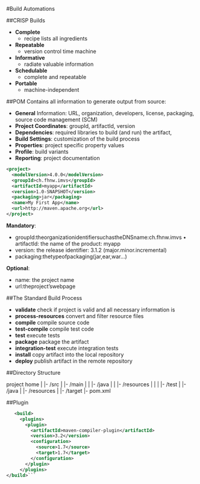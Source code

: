 #Build Automations

##CRISP Builds
* **Complete**  - recipe lists all ingredients
* **Repeatable**  - version control time machine
* **Informative**  - radiate valuable information
* **Schedulable**  - complete and repeatable
* **Portable** 
  - machine-independent
  
##POM
Contains all information to generate output from source:
* **General** Information: URL, organization, developers, license, packaging, source code management (SCM)* **Project Coordinates**: groupId, artifactId, version* **Dependencies**: required libraries to build (and run) the artifact,* **Build Settings**: customization of the build process* **Properties**: project specific property values* **Profile**: build variants* **Reporting**: project documentation
```xml
<project>  <modelVersion>4.0.0</modelVersion>  <groupId>ch.fhnw.imvs</groupId>  <artifactId>myapp</artifactId>  <version>1.0-SNAPSHOT</version>  <packaging>jar</packaging>  <name>My First App</name>  <url>http://maven.apache.org</url></project>```
**Mandatory**:* groupId:theorganizationidentifiersuchastheDNSname:ch.fhnw.imvs • artifactId: the name of the product: myapp* version: the release identifier: 3.1.2 (major.minor.incremental)* packaging:thetypeofpackaging(jar,ear,war...)
**Optional**:
* name: the project name* url:theproject’swebpage
##The Standard Build Process
* **validate** check if project is valid and all necessary information is
* **process-resources** convert and filter resource files
* **compile** compile source code
* **test-compile** compile test code
* **test** execute tests* **package** package the artifact* **integration-test** execute integration tests* **install** copy artifact into the local repository* **deploy** publish artifact in the remote repository
##Directory Structure
project home |
 |- /src |	|- /main
 |	|	|- /java |	|	|- /resources |  | |	|- /test
 |		|- /java |		|- /resources |
 |- /target
 |- pom.xml
 
##Plugin
```xml
   <build>     <plugins>       <plugin>         <artifactId>maven-compiler-plugin</artifactId>         <version>3.2</version>         <configuration>           <source>1.7</source>           <target>1.7</target>         </configuration>       </plugin>     </plugins></build>``` 